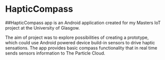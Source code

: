 # HapticCompass
##HapticCompass app is an Android application created for my Masters IoT project at the University of Glasgow. 

The aim of project was to explore possibilities of creating a prototype, which could use Android powered device build-in sensors to drive haptic sensations. The app provides basic compass functionality that in real time sends sensors information to The Particle Cloud. 
